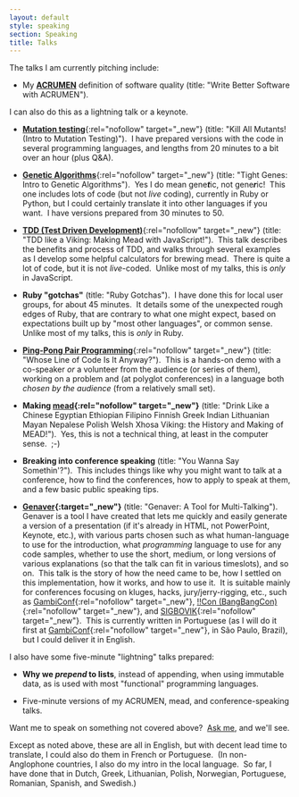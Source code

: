 ```yaml
---
layout: default
style: speaking
section: Speaking
title: Talks
---
```


The talks I am currently pitching include:

- My
[**ACRUMEN**](acrumen)
definition of software quality
(title: "Write Better Software with ACRUMEN").&nbsp;
<!-- This is completely technology-agnostic;
in fact there is not even any code!&nbsp; -->
I can also do this as
a lightning talk
or a keynote.

- [**Mutation testing**](https://en.wikipedia.org/wiki/Mutation_testing){:rel="nofollow" target="_new"}
(title: "Kill All Mutants!&nbsp; (Intro to Mutation Testing)").&nbsp;
I have prepared versions with the code in
several programming languages,
and lengths from 20 minutes to a bit over an hour (plus Q&A).

- [**Genetic Algorithms**](https://en.wikipedia.org/wiki/Genetic_algorithm){:rel="nofollow" target="_new"}
(title: "Tight Genes: Intro to Genetic Algorithms").&nbsp;
Yes I do mean gene<b><i>t</i></b>ic, not gene<b><i>r</i></b>ic!&nbsp;
This one includes lots of code (but not _live_ coding),
currently in Ruby or Python,
but I could certainly translate it into other languages if you want.&nbsp;
I have versions prepared from 30 minutes to 50.

- [**TDD (Test Driven Development)**](https://en.wikipedia.org/wiki/Test-driven_development){:rel="nofollow" target="_new"}
(title: "TDD like a Viking: Making Mead with JavaScript!").&nbsp;
This talk describes the benefits and process of TDD,
and walks through several examples
as I develop some helpful calculators
for brewing mead.&nbsp;
There is quite a lot of code,
but it is not _live_-coded.&nbsp;
Unlike most of my talks,
this is _only_ in JavaScript.

- **Ruby "gotchas"**
(title: "Ruby Gotchas").&nbsp;
I have done this for local user groups,
for about 45 minutes.&nbsp;
It details some of the unexpected rough edges of Ruby,
that are contrary to what one might expect,
based on expectations built up by "most other languages",
or common sense.&nbsp;
Unlike most of my talks,
this is _only_ in Ruby.

- [**Ping-Pong Pair Programming**](https://openpracticelibrary.com/practice/ping-pong-programming/){:rel="nofollow" target="_new"}
(title: "Whose Line of Code Is It Anyway?").&nbsp;
This is a hands-on demo with
a co-speaker _or_
a volunteer from the audience
(or series of them),
working on a problem
and (at polyglot conferences) in a language
both _chosen by the audience_
(from a relatively small set).

- **Making [mead](https://en.wikipedia.org/wiki/Mead){:rel="nofollow" target="_new"}**
(title: "Drink Like a Chinese Egyptian Ethiopian Filipino Finnish Greek Indian Lithuanian Mayan Nepalese Polish Welsh Xhosa Viking:
the History and Making of MEAD!").&nbsp;
Yes, this is not a technical thing,
at least in the computer sense.&nbsp;
;-)

- **Breaking into conference speaking**
(title: "You Wanna Say Somethin'?").&nbsp;
This includes things like
why you might want to talk at a conference,
how to find the conferences,
how to apply to speak at them,
and a few basic public speaking tips.

- **[Genaver](https://github.com/CodosaurusLLC/Genaver){:target="_new"}**
(title: "Genaver: A Tool for Multi-Talking").&nbsp;
Genaver is a tool I have created
that lets me quickly and easily generate
a version of a presentation
(if it's already in HTML, not PowerPoint, Keynote, etc.),
with various parts chosen
such as
what human-language to use for the introduction,
what _programming_ language to use for any code samples,
whether to use the short, medium, or long
versions of various explanations
(so that the talk can fit in various timeslots),
and so on.&nbsp;
This talk is the story of
how the need came to be,
how I settled on this implementation,
how it works, and
how to use it.&nbsp;
It is suitable mainly for conferences focusing on
kluges, hacks, jury/jerry-rigging, etc.,
such as
[GambiConf](https://gambiconf.dev/){:rel="nofollow" target="_new"},
[!!Con (BangBangCon)](https://bangbangcon.com/){:rel="nofollow" target="_new"},
and
[SIGBOVIK](http://sigbovik.org/){:rel="nofollow" target="_new"}.&nbsp;
This is currently written in Portuguese
(as I will do it first at
[GambiConf](https://gambiconf.dev/){:rel="nofollow" target="_new"},
in São Paulo, Brazil),
but I could deliver it in English.

I also have some five-minute "lightning" talks prepared:

- **Why we _prepend_ to lists**, instead of appending,
when using immutable data,
as is used with most "functional" programming languages.

- Five-minute versions of my ACRUMEN, mead, and conference-speaking talks.

<!--
I'm also interested in putting together talks on
doctests (such as in Elixir or Python),
_property-based_ testing,
any other weird dev-testing tricks I find,
ways to ease into TDD/BDD,
helpful TDD/BDD hints,
code smells,
design patterns,
and more.
-->

Want me to speak on something not covered above?&nbsp;
[Ask me](/contact), and we'll see.

Except as noted above,
these are all in English,
but with decent lead time to translate,
I could also do them in French or Portuguese.&nbsp;
(In non-Anglophone countries,
I also do my intro in the local language.&nbsp;
So far, I have done that in
Dutch, Greek, Lithuanian, Polish, Norwegian, Portuguese, Romanian, Spanish, and Swedish.)

